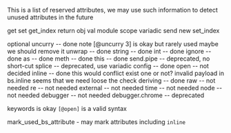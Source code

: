 

This is a list of reserved attributes, we may use such information
to detect unused attributes in the future


get
set
get_index
return
obj
val
module
scope
variadic
send
new
set_index

optional
uncurry -- done
    note [@uncurry 3] is okay but rarely used
    maybe we should remove it
unwrap -- done
string -- done
int -- done
ignore -- done
as  -- done
meth -- done
this -- done
send.pipe -- deprecated, no short-cut
splice -- deprecated, use variadic
config -- done
open -- not decided
inline -- done
    this would conflict exist one or not?
    invalid payload in bs.inline
    seems that we need loose the check
deriving -- done
raw -- not needed
re -- not needed
external -- not needed
time   -- not needed
node   -- not needed
debugger -- not needed
debugger.chrome -- deprecated

keywords is okay `[@open]` is a valid syntax

mark_used_bs_attribute - 
may mark attributes including `inline`